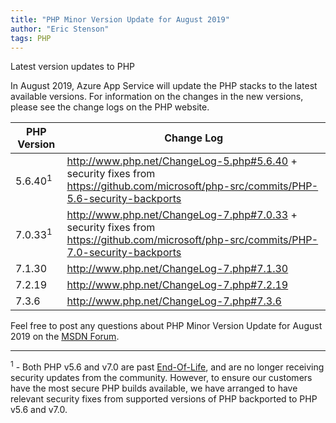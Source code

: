 ```yaml
---
title: "PHP Minor Version Update for August 2019" 
author: "Eric Stenson"
tags: PHP
---
```

Latest version updates to PHP

In August 2019, Azure App Service will update the PHP stacks to the latest available versions. For information on the changes in the new versions, please see the change logs on the PHP website.

PHP Version | Change Log
-- | --
5.6.40<sup>1</sup> | http://www.php.net/ChangeLog-5.php#5.6.40 + security fixes from https://github.com/microsoft/php-src/commits/PHP-5.6-security-backports
7.0.33<sup>1</sup> | http://www.php.net/ChangeLog-7.php#7.0.33 + security fixes from https://github.com/microsoft/php-src/commits/PHP-7.0-security-backports
7.1.30 | http://www.php.net/ChangeLog-7.php#7.1.30
7.2.19 | http://www.php.net/ChangeLog-7.php#7.2.19
7.3.6 | http://www.php.net/ChangeLog-7.php#7.3.6

Feel free to post any questions about PHP Minor Version Update for August 2019 on the [MSDN Forum](https://social.msdn.microsoft.com/forums/azure/en-US/home?forum=windowsazurewebsitespreview).

----
<sup>1</sup> - Both PHP v5.6 and v7.0 are past [End-Of-Life](https://www.php.net/supported-versions.php), and are no longer receiving security updates from the community.  However, to ensure our customers have the most secure PHP builds available, we have arranged to have relevant security fixes from supported versions of PHP backported to PHP v5.6 and v7.0.
